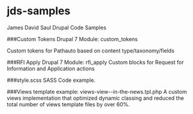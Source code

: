 # jds-samples

James David Saul Drupal Code Samples

###Custom Tokens Drupal 7 Module: custom_tokens 

Custom tokens for Pathauto based on content type/taxonomy/fields

###RFI Apply Drupal 7 Module: rfi_apply
Custom blocks for Request for Information and Application actions

###style.scss
SASS Code example.

###Views template example: views-view--in-the-news.tpl.php
A custom views implementation that optimized dynamic classing and reduced the total number of views template files by over 60%.